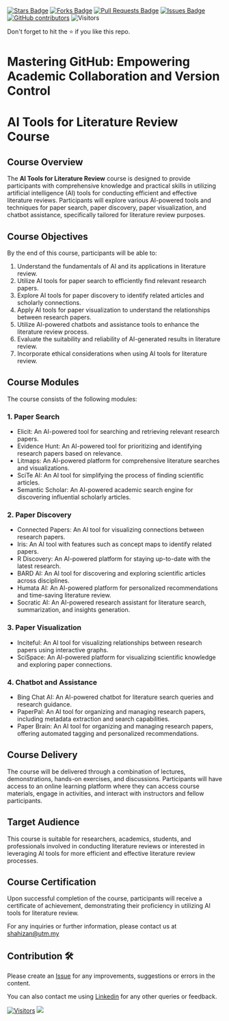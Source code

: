 <a href="https://github.com/drshahizan/courses/stargazers"><img src="https://img.shields.io/github/stars/drshahizan/courses" alt="Stars Badge"/></a>
<a href="https://github.com/drshahizan/courses/network/members"><img src="https://img.shields.io/github/forks/drshahizan/courses" alt="Forks Badge"/></a>
<a href="https://github.com/drshahizan/courses/pulls"><img src="https://img.shields.io/github/issues-pr/drshahizan/courses" alt="Pull Requests Badge"/></a>
<a href="https://github.com/drshahizan/courses/issues"><img src="https://img.shields.io/github/issues/drshahizan/courses" alt="Issues Badge"/></a>
<a href="https://github.com/drshahizan/courses/graphs/contributors"><img alt="GitHub contributors" src="https://img.shields.io/github/contributors/drshahizan/courses?color=2b9348"></a>
![Visitors](https://api.visitorbadge.io/api/visitors?path=https%3A%2F%2Fgithub.com%2Fdrshahizan%2Fcourses&labelColor=%23d9e3f0&countColor=%23697689&style=flat)

Don't forget to hit the :star: if you like this repo.


# Mastering GitHub: Empowering Academic Collaboration and Version Control

# AI Tools for Literature Review Course

## Course Overview
The **AI Tools for Literature Review** course is designed to provide participants with comprehensive knowledge and practical skills in utilizing artificial intelligence (AI) tools for conducting efficient and effective literature reviews. Participants will explore various AI-powered tools and techniques for paper search, paper discovery, paper visualization, and chatbot assistance, specifically tailored for literature review purposes.

## Course Objectives
By the end of this course, participants will be able to:

1. Understand the fundamentals of AI and its applications in literature review.
2. Utilize AI tools for paper search to efficiently find relevant research papers.
3. Explore AI tools for paper discovery to identify related articles and scholarly connections.
4. Apply AI tools for paper visualization to understand the relationships between research papers.
5. Utilize AI-powered chatbots and assistance tools to enhance the literature review process.
6. Evaluate the suitability and reliability of AI-generated results in literature review.
7. Incorporate ethical considerations when using AI tools for literature review.

## Course Modules
The course consists of the following modules:

### 1. Paper Search
- Elicit: An AI-powered tool for searching and retrieving relevant research papers.
- Evidence Hunt: An AI-powered tool for prioritizing and identifying research papers based on relevance.
- Litmaps: An AI-powered platform for comprehensive literature searches and visualizations.
- SciTe AI: An AI tool for simplifying the process of finding scientific articles.
- Semantic Scholar: An AI-powered academic search engine for discovering influential scholarly articles.

### 2. Paper Discovery
- Connected Papers: An AI tool for visualizing connections between research papers.
- Iris: An AI tool with features such as concept maps to identify related papers.
- R Discovery: An AI-powered platform for staying up-to-date with the latest research.
- BARD AI: An AI tool for discovering and exploring scientific articles across disciplines.
- Humata AI: An AI-powered platform for personalized recommendations and time-saving literature review.
- Socratic AI: An AI-powered research assistant for literature search, summarization, and insights generation.

### 3. Paper Visualization
- Inciteful: An AI tool for visualizing relationships between research papers using interactive graphs.
- SciSpace: An AI-powered platform for visualizing scientific knowledge and exploring paper connections.

### 4. Chatbot and Assistance
- Bing Chat AI: An AI-powered chatbot for literature search queries and research guidance.
- PaperPal: An AI tool for organizing and managing research papers, including metadata extraction and search capabilities.
- Paper Brain: An AI tool for organizing and managing research papers, offering automated tagging and personalized recommendations.

## Course Delivery
The course will be delivered through a combination of lectures, demonstrations, hands-on exercises, and discussions. Participants will have access to an online learning platform where they can access course materials, engage in activities, and interact with instructors and fellow participants.

## Target Audience
This course is suitable for researchers, academics, students, and professionals involved in conducting literature reviews or interested in leveraging AI tools for more efficient and effective literature review processes.

## Course Certification
Upon successful completion of the course, participants will receive a certificate of achievement, demonstrating their proficiency in utilizing AI tools for literature review.

For any inquiries or further information, please contact us at shahizan@utm.my

## Contribution 🛠️
Please create an [Issue](https://github.com/drshahizan/courses/issues) for any improvements, suggestions or errors in the content.

You can also contact me using [Linkedin](https://www.linkedin.com/in/drshahizan/) for any other queries or feedback.

[![Visitors](https://api.visitorbadge.io/api/visitors?path=https%3A%2F%2Fgithub.com%2Fdrshahizan&labelColor=%23697689&countColor=%23555555&style=plastic)](https://visitorbadge.io/status?path=https%3A%2F%2Fgithub.com%2Fdrshahizan)
![](https://hit.yhype.me/github/profile?user_id=81284918)
